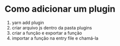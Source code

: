 # Como adicionar um plugin

1. yarn add plugin
2. criar arquivo js dentro da pasta plugins
3. criar a função e exportar a função
4. importar a função na entry file e chamá-la